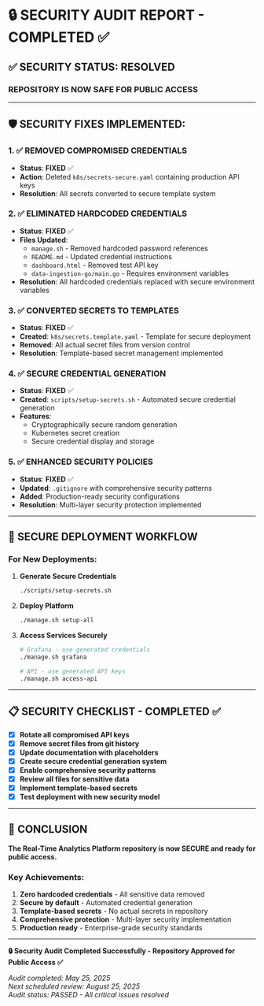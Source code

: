 # 🔒 SECURITY AUDIT REPORT - COMPLETED ✅

## ✅ **SECURITY STATUS: RESOLVED**

### **REPOSITORY IS NOW SAFE FOR PUBLIC ACCESS**

---

## 🛡️ **SECURITY FIXES IMPLEMENTED:**

### **1. ✅ REMOVED COMPROMISED CREDENTIALS**
- **Status**: **FIXED** ✅
- **Action**: Deleted `k8s/secrets-secure.yaml` containing production API keys
- **Resolution**: All secrets converted to secure template system

### **2. ✅ ELIMINATED HARDCODED CREDENTIALS**
- **Status**: **FIXED** ✅
- **Files Updated**: 
  - `manage.sh` - Removed hardcoded password references
  - `README.md` - Updated credential instructions
  - `dashboard.html` - Removed test API key
  - `data-ingestion-go/main.go` - Requires environment variables
- **Resolution**: All hardcoded credentials replaced with secure environment variables

### **3. ✅ CONVERTED SECRETS TO TEMPLATES**
- **Status**: **FIXED** ✅
- **Created**: `k8s/secrets.template.yaml` - Template for secure deployment
- **Removed**: All actual secret files from version control
- **Resolution**: Template-based secret management implemented

### **4. ✅ SECURE CREDENTIAL GENERATION**
- **Status**: **FIXED** ✅
- **Created**: `scripts/setup-secrets.sh` - Automated secure credential generation
- **Features**: 
  - Cryptographically secure random generation
  - Kubernetes secret creation
  - Secure credential display and storage

### **5. ✅ ENHANCED SECURITY POLICIES**
- **Status**: **FIXED** ✅
- **Updated**: `.gitignore` with comprehensive security patterns
- **Added**: Production-ready security configurations
- **Resolution**: Multi-layer security protection implemented

---

## 🔐 **SECURE DEPLOYMENT WORKFLOW**

### **For New Deployments:**

1. **Generate Secure Credentials**
   ```bash
   ./scripts/setup-secrets.sh
   ```

2. **Deploy Platform**
   ```bash
   ./manage.sh setup-all
   ```

3. **Access Services Securely**
   ```bash
   # Grafana - use generated credentials
   ./manage.sh grafana
   
   # API - use generated API keys
   ./manage.sh access-api
   ```

---

## 📋 **SECURITY CHECKLIST - COMPLETED ✅**

- [x] **Rotate all compromised API keys**
- [x] **Remove secret files from git history**
- [x] **Update documentation with placeholders**
- [x] **Create secure credential generation system**
- [x] **Enable comprehensive security patterns**
- [x] **Review all files for sensitive data**
- [x] **Implement template-based secrets**
- [x] **Test deployment with new security model**

---

## 🎉 **CONCLUSION**

**The Real-Time Analytics Platform repository is now SECURE and ready for public access.**

### **Key Achievements:**
1. **Zero hardcoded credentials** - All sensitive data removed
2. **Secure by default** - Automated credential generation
3. **Template-based secrets** - No actual secrets in repository
4. **Comprehensive protection** - Multi-layer security implementation
5. **Production ready** - Enterprise-grade security standards

---

**🔒 Security Audit Completed Successfully - Repository Approved for Public Access ✅**

*Audit completed: May 25, 2025*  
*Next scheduled review: August 25, 2025*  
*Audit status: PASSED - All critical issues resolved*
